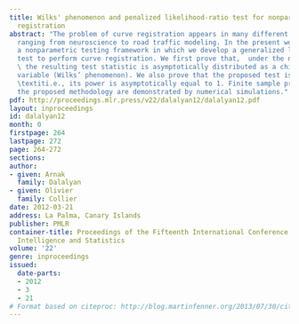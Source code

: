 ```yaml
---
title: Wilks' phenomenon and penalized likelihood-ratio test for nonparametric curve
  registration
abstract: "The problem of curve registration appears in many different areas of applications
  ranging from neuroscience to road traffic modeling. In the present work, we propose
  a nonparametric testing framework in which we develop a generalized likelihood ratio
  test to perform curve registration. We first prove that,  under the null hypothesis,
  \ the resulting test statistic is asymptotically distributed as a chi-squared random
  variable (Wilks’ phenomenon). We also prove that the proposed test is consistent,
  \textiti.e., its power is asymptotically equal to 1. Finite sample properties of
  the proposed methodology are demonstrated by numerical simulations."
pdf: http://proceedings.mlr.press/v22/dalalyan12/dalalyan12.pdf
layout: inproceedings
id: dalalyan12
month: 0
firstpage: 264
lastpage: 272
page: 264-272
sections: 
author:
- given: Arnak
  family: Dalalyan
- given: Olivier
  family: Collier
date: 2012-03-21
address: La Palma, Canary Islands
publisher: PMLR
container-title: Proceedings of the Fifteenth International Conference on Artificial
  Intelligence and Statistics
volume: '22'
genre: inproceedings
issued:
  date-parts:
  - 2012
  - 3
  - 21
# Format based on citeproc: http://blog.martinfenner.org/2013/07/30/citeproc-yaml-for-bibliographies/
---
```

